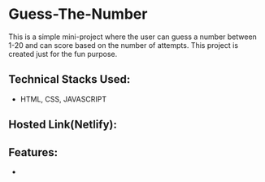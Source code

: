 # Guess-The-Number
This is a simple mini-project where the user can guess a number between 1-20 and can score based on the number of attempts.
This project is created just for the fun purpose.
## Technical Stacks Used:
* HTML, CSS, JAVASCRIPT
## Hosted Link(Netlify):

## Features:
* 
